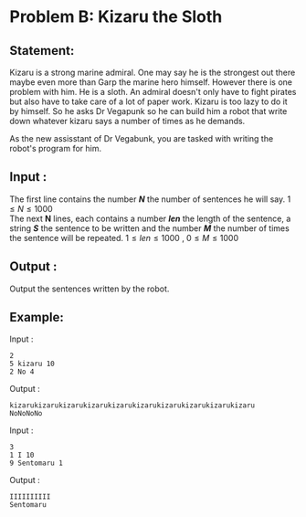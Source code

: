 # Problem B: Kizaru the Sloth

## Statement:

Kizaru is a strong marine admiral. One may say he is the strongest out there maybe even more than Garp the marine hero himself. However there is one problem with him. He is a sloth. An admiral doesn't only have to fight pirates but also have to take care of a lot of paper work. Kizaru is too lazy to do it by himself. So he asks Dr Vegapunk so he can build him a robot that write down whatever kizaru says a number of times as he demands.

As the new assisstant of Dr Vegabunk, you are tasked with writing the robot's program for him.

## Input :
The first line contains the number ***N*** the number of sentences he will say. $1\le N \le 1000$ <br>
The next **N** lines, each contains a number ***len*** the length of the sentence, a string ***S*** the sentence to be written and the number ***M*** the number of times the sentence will be repeated. $1\le len \le 1000$ , $0\le M \le 1000$

## Output :
Output the sentences written by the robot.

## Example:
Input :  

```
2
5 kizaru 10
2 No 4
```

Output :  

```
kizarukizarukizarukizarukizarukizarukizarukizarukizarukizaru
NoNoNoNo

```

Input :  

```
3
1 I 10
9 Sentomaru 1
```

Output :  

```
IIIIIIIIII
Sentomaru

```
